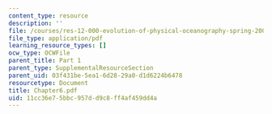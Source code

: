 ```yaml
---
content_type: resource
description: ''
file: /courses/res-12-000-evolution-of-physical-oceanography-spring-2007/11cc36e75bbc957dd9c8ff4af459dd4a_Chapter6.pdf
file_type: application/pdf
learning_resource_types: []
ocw_type: OCWFile
parent_title: Part 1
parent_type: SupplementalResourceSection
parent_uid: 03f431be-5ea1-6d28-29a0-d1d6224b6478
resourcetype: Document
title: Chapter6.pdf
uid: 11cc36e7-5bbc-957d-d9c8-ff4af459dd4a
---
```


